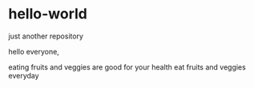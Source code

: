 # hello-world
just another repository

hello everyone,

eating fruits and veggies are good for your health
eat fruits and veggies everyday 

